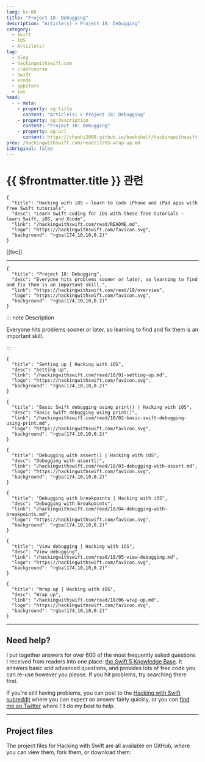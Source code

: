 ```yaml
---
lang: ko-KR
title: "Project 18: Debugging"
description: "Article(s) > Project 18: Debugging"
category:
  - Swift
  - iOS
  - Article(s)
tag: 
  - blog
  - hackingwithswift.com
  - crashcourse
  - swift
  - xcode
  - appstore
  - ios  
head:
  - - meta:
    - property: og:title
      content: "Article(s) > Project 18: Debugging"
    - property: og:description
      content: "Project 18: Debugging"
    - property: og:url
      content: https://chanhi2000.github.io/bookshelf/hackingwithswift.com/read/18/overview.html
prev: /hackingwithswift.com/read/17/05-wrap-up.md
isOriginal: false
---
```


# {{ $frontmatter.title }} 관련

```component VPCard
{
  "title": "Hacking with iOS – learn to code iPhone and iPad apps with free Swift tutorials",
  "desc": "Learn Swift coding for iOS with these free tutorials – learn Swift, iOS, and Xcode",
  "link": "/hackingwithswift.com/read/README.md",
  "logo": "https://hackingwithswift.com/favicon.svg",
  "background": "rgba(174,10,10,0.2)"
}
```

[[toc]]

---

```component VPCard
{
  "title": "Project 18: Debugging",
  "desc": "Everyone hits problems sooner or later, so learning to find and fix them is an important skill.",
  "link": "https://hackingwithswift.com/read/18/overview", 
  "logo": "https://hackingwithswift.com/favicon.svg",
  "background": "rgba(174,10,10,0.2)"
}
```

::: note Description

Everyone hits problems sooner or later, so learning to find and fix them is an important skill.

:::

```component VPCard
{
  "title": "Setting up | Hacking with iOS",
  "desc": "Setting up",
  "link": "/hackingwithswift.com/read/18/01-setting-up.md",
  "logo": "https://hackingwithswift.com/favicon.svg",
  "background": "rgba(174,10,10,0.2)"
}
```

```component VPCard
{
  "title": "Basic Swift debugging using print() | Hacking with iOS",
  "desc": "Basic Swift debugging using print()",
  "link": "/hackingwithswift.com/read/18/02-basic-swift-debugging-using-print.md",
  "logo": "https://hackingwithswift.com/favicon.svg",
  "background": "rgba(174,10,10,0.2)"
}
```

```component VPCard
{
  "title": "Debugging with assert() | Hacking with iOS",
  "desc": "Debugging with assert()",
  "link": "/hackingwithswift.com/read/18/03-debugging-with-assert.md",
  "logo": "https://hackingwithswift.com/favicon.svg",
  "background": "rgba(174,10,10,0.2)"
}
```

```component VPCard
{
  "title": "Debugging with breakpoints | Hacking with iOS",
  "desc": "Debugging with breakpoints",
  "link": "/hackingwithswift.com/read/18/04-debugging-with-breakpoints.md",
  "logo": "https://hackingwithswift.com/favicon.svg",
  "background": "rgba(174,10,10,0.2)"
}
```

```component VPCard
{
  "title": "View debugging | Hacking with iOS",
  "desc": "View debugging",
  "link": "/hackingwithswift.com/read/18/05-view-debugging.md",
  "logo": "https://hackingwithswift.com/favicon.svg",
  "background": "rgba(174,10,10,0.2)"
}
```

```component VPCard
{
  "title": "Wrap up | Hacking with iOS",
  "desc": "Wrap up",
  "link": "/hackingwithswift.com/read/18/06-wrap-up.md",
  "logo": "https://hackingwithswift.com/favicon.svg",
  "background": "rgba(174,10,10,0.2)"
}
```

---

## Need help?

I put together answers for over 600 of the most frequently asked questions I received from readers into one place: [the Swift 5 Knowledge Base](/hackingwithswift.com/example-code/README.md). It answers basic and advanced questions, and provides lots of free code you can re-use however you please. If you hit problems, try searching there first.

If you're still having problems, you can post to the [<FontIcon icon="fa-brands fa-reddit"/>Hacking with Swift subreddit](http://reddit.com/r/hackingwithswift) where you can expect an answer fairly quickly, or you can [<FontIcon icon="fa-brands fa-x-twitter"/>find me on Twitter](http://x.com/twostraws) where I'll do my best to help.

---

## Project files

The project files for Hacking with Swift are all available on GitHub, where you can view them, fork them, or download them:

<SiteInfo
  name="twostraws/HackingWithSwift"
  desc="The project source code for Hacking with iOS."
  url="https://github.com/twostraws/HackingWithSwift"
  logo="https://avatars.githubusercontent.com/u/190200?v=4"
  preview="https://opengraph.githubassets.com/0c5c3b0395eec78c01ced842cfd7c8e99ad84abe3fe892fe90b1e97e022423ce/twostraws/HackingWithSwift"/>

